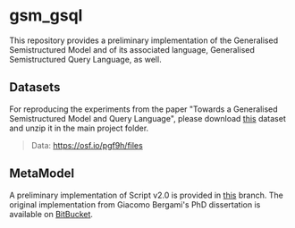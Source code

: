 # gsm_gsql

This repository provides a preliminary implementation of the Generalised Semistructured Model and of its associated language,
Generalised Semistructured Query Language, as well.

## Datasets

For reproducing the experiments from the paper "Towards a Generalised Semistructured Model and Query Language", please download [this](https://files.de-1.osf.io/v1/resources/pgf9h/providers/osfstorage/?zip=) dataset and unzip it in the main project folder.

> Data: https://osf.io/pgf9h/files

## MetaModel 

A preliminary implementation of Script v2.0 is provided in [this](https://github.com/datagram-db/gsm_gsql/tree/withscript) branch. The original implementation from Giacomo Bergami's PhD dissertation is available on [BitBucket](https://bitbucket.org/unibogb/gsql-script/src/master/).
